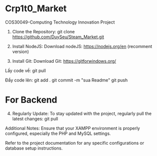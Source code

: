 # Crp1t0_Market
COS30049-Computing Technology Innovation Project
1. Clone the Repository:
git clone https://github.com/DuySeu/Steam_Market.git

2. Install NodeJS:
Download nodeJS: https://nodejs.org/en (recomment version)

3. Install Git:
Download Git: https://gitforwindows.org/

Lấy code về:
git pull

Đẩy code lên:
git add .
git commit -m "sua Readme"
git push

# For Backend
4. Regularly Update:
To stay updated with the project, regularly pull the latest changes: git pull

Additional Notes:
Ensure that your XAMPP environment is properly configured, especially the PHP and MySQL settings.

Refer to the project documentation for any specific configurations or database setup instructions.
